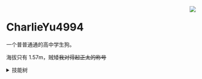 <img justify="center" align="right" src="https://github-readme-stats.vercel.app/api?username=CharlieYu4994&show_icons=true&include_all_commits=true" />

# CharlieYu4994
一个普普通通的高中学生狗。

海拔只有 1.57m，贼矮~~我对得起正太的称号~~

<details>
  <summary>技能树</summary>

**语言（都比较菜）**
+ C/C++
+ Golang
+ Python
+ HTML5
+ CSS3

**硬件类**
+ PCB 设计

~~**生活技能专精**~~
+ ~~编制~~
+ ~~缝纫~~
+ ~~做饭~~
+ ~~维修家电~~

</details>

